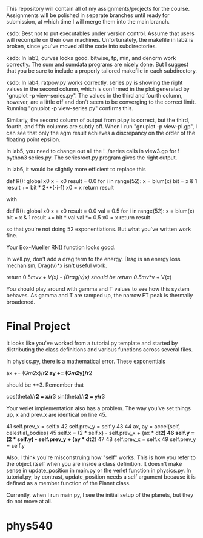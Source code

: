 This repository will contain all of my assignments/projects for the 
course. Assignments will be polished in separate branches until ready 
for submission, at which time I will merge them into the main branch.

ksdb: Best not to put executables under version control. Assume that
users will recompile on their own machines. Unfortunately, the makefile 
in lab2 is broken, since you've moved all the code into subdirectories.

ksdb: In lab3, curves looks good. bitwise, fp, min, and denorm work
correctly. The sum and sumdata programs are nicely done. But I suggest
that you be sure to include a properly tailored makefile in each
subdirectory.

ksdb: In lab4, ratpow.py works correctly. series.py is showing the 
right values in the second column, which is confirmed in the plot
generated by "gnuplot -p view-series.py". The values in the third and 
fourth column, however, are a little off and don't seem to be converging
to the correct limit. Running "gnuplot -p view-series.py" confirms this.

Similarly, the second column of output from pi.py is correct, but the
third, fourth, and fifth columns are subtly off. When I run 
"gnuplot -p view-pi.gp", I can see that only the agm result achieves
a discrepancy on the order of the floating point epsilon.

In lab5, you need to change out all the ! ./series calls in view3.gp
for ! python3 series.py. The seriesroot.py program gives the right
output.

In lab6, it would be slightly more efficient to replace this

def R():
    global x0
    x = x0
    result = 0.0
    for i in range(52):
        x = blum(x)
        bit = x & 1
        result += bit * 2**(-i-1)
    x0 = x
    return result

with

def R():
    global x0
    x = x0
    result = 0.0
    val = 0.5
    for i in range(52):
        x = blum(x)
        bit = x & 1
        result += bit * val
        val *= 0.5
    x0 = x
    return result

so that you're not doing 52 exponentiations. But what you've written
work fine.

Your Box-Mueller RN() function looks good.

In well.py, don't add a drag term to the energy. Drag is an energy
loss mechanism, Drag(v)*x isn't useful work.

return 0.5*m*v*v + V(x) - (Drag(v)*x)
should be 
return 0.5*m*v*v + V(x)

You should play around with gamma and T values to see how this system
behaves. As gamma and T are ramped up, the narrow FT peak is thermally
broadened.

Final Project
=============

It looks like you've worked from a tutorial.py template and started
by distributing the class definitions and various functions across
several files.

In physics.py, there is a mathematical error. These exponentials

ax += (G*m2*x)/r**2
ay += (G*m2*y)/r**2

should be **3. Remember that

cos(theta)/r**2 = x/r**3
sin(theta)/r**2 = y/r**3

Your verlet implementation also has a problem. The way you've
set things up, x and prev_x are identical on line 45.

41    self.prev_x = self.x 
42    self.prev_y = self.y
43
44    ax, ay = accel(self, celestial_bodies)
45    self.x = (2 * self.x) - self.prev_x + (ax * dt**2)
46    self.y = (2 * self.y) - self.prev_y + (ay * dt**2)
47 
48    self.prev_x = self.x 
49    self.prev_y = self.y

Also, I think you're misconstruing how "self" works. This is how 
you refer to the object itself when you are inside a class definition.
It doesn't make sense in update_position in main.py or the verlet 
function in physics.py. In tutorial.py, by contrast, update_position
needs a self argument because it is defined as a member function
of the Planet class.

Currently, when I run main.py, I see the initial setup of the planets,
but they do not move at all.

# phys540
